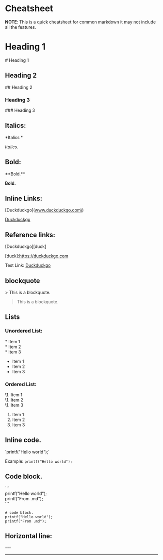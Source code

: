 # Cheatsheet

**NOTE**: This is a quick cheatsheet for common markdown it may not include all the features. 

# Heading 1
\# Heading 1

## Heading 2
\## Heading 2

### Heading 3
\### Heading 3

## Italics: 

\*Italics \*

*Italics.*

## Bold: 

\*\*Bold.\*\*

**Bold.**

## Inline Links: 

\[Duckduckgo\]\(www.duckduckgo.com\)

[Duckduckgo](www.duckduckgo.com)

## Reference links:
\[Duckduckgo\]\[duck\]
 
\[duck\]:<https://duckduckgo.com>

Test Link: [Duckduckgo][duck]

[duck]: <https://duckduckgo.com>

## blockquote

\> This is a blockquote. 

> This is a blockquote. 

## Lists

### Unordered List: 

\* Item 1 \
\* Item 2 \
\* Item 3 

* Item 1
* Item 2
* Item 3

### Ordered List: 

\1. Item 1 \
\1. Item 2 \
\1. Item 3 

1. Item 1
1. Item 2
1. Item 3

## Inline code. 

\`printf("Hello world");\`

Example: 
`printf("Hello world");`

## Code block. 

\`\`\` \
printf("Hello world"); \
printf("From .md"); \
\`\`\`

```
# code block. 
printf("Hello world");
printf("From .md");
```

## Horizontal line: 

\-\-\-

--- 






